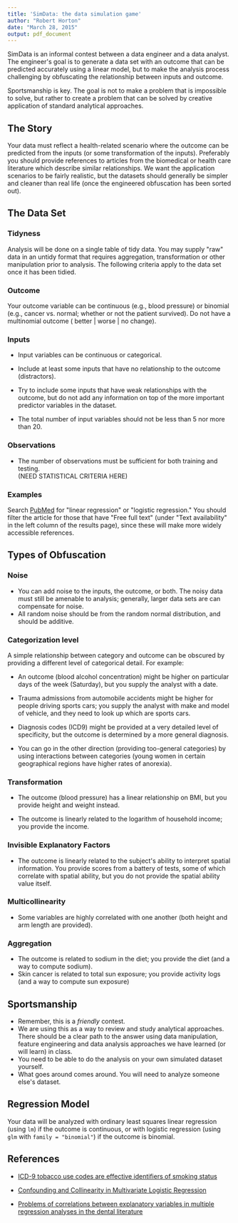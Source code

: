 ```yaml
---
title: 'SimData: the data simulation game'
author: "Robert Horton"
date: "March 28, 2015"
output: pdf_document
---
```


SimData is an informal contest between a data engineer and a data analyst. The engineer's goal is to generate a data set with an outcome that can be predicted accurately using a linear model, but to make the analysis process challenging by obfuscating the relationship between inputs and outcome.

Sportsmanship is key. The goal is not to make a problem that is impossible to solve, but rather to create a problem that can be solved by creative application of standard analytical approaches.

## The Story

Your data must reflect a health-related scenario where the outcome can be predicted from the inputs (or some transformation of the inputs). Preferably you should provide references to articles from the biomedical or health care literature which describe similar relationships. We want the application scenarios to be fairly realistic, but the datasets should generally be simpler and cleaner than real life (once the engineered obfuscation has been sorted out).

## The Data Set

### Tidyness

Analysis will be done on a single table of tidy data. You may supply "raw" data in an untidy format that requires aggregation, transformation or other manipulation prior to analysis. The following criteria apply to the data set once it has been tidied.

### Outcome

Your outcome variable can be continuous (e.g., blood pressure) or binomial (e.g., cancer vs. normal; whether or not the patient survived). Do not have a multinomial outcome ( better | worse | no change).

### Inputs

* Input variables can be continuous or categorical.

* Include at least some inputs that have no relationship to the outcome (distractors).

* Try to include some inputs that have weak relationships with the outcome, but do not add any information on top of the more important predictor variables in the dataset.

* The total number of input variables should not be less than 5 nor more than 20.

### Observations

* The number of observations must be sufficient for both training and testing.  
    (NEED STATISTICAL CRITERIA HERE)

### Examples

Search [PubMed](http://www.ncbi.nlm.nih.gov/pubmed) for "linear regression" or "logistic regression." You should filter the article for those that have "Free full text" (under "Text availability" in the left column of the results page), since these will make more widely accessible references.

## Types of Obfuscation

### Noise

* You can add noise to the inputs, the outcome, or both. The noisy data must still be amenable to analysis; generally, larger data sets are can compensate for noise. 
* All random noise should be from the random normal distribution, and should be additive.

### Categorization level

A simple relationship between category and outcome can be obscured by providing a different level of categorical detail. For example:

* An outcome (blood alcohol concentration) might be higher on particular days of the week (Saturday), but you supply the analyst with a date.

* Trauma admissions from automobile accidents might be higher for people driving sports cars; you supply the analyst with make and model of vehicle, and they need to look up which are sports cars.

* Diagnosis codes (ICD9) might be provided at a very detailed level of specificity, but the outcome is determined by a more general diagnosis.

* You can go in the other direction (providing too-general categories) by using interactions between categories (young women in certain geographical regions have higher rates of anorexia).

### Transformation

* The outcome (blood pressure) has a linear relationship on BMI, but you provide height and weight instead. 

* The outcome is linearly related to the logarithm of household income; you provide the income.

### Invisible Explanatory Factors

* The outcome is linearly related to the subject's ability to interpret spatial information. You provide scores from a battery of tests, some of which correlate with spatial ability, but you do not provide the spatial ability value itself.

### Multicollinearity

* Some variables are highly correlated with one another (both height and arm length are provided).

### Aggregation

* The outcome is related to sodium in the diet; you provide the diet (and a way to compute sodium).
* Skin cancer is related to total sun exposure; you provide activity logs (and a way to compute sun exposure)

## Sportsmanship

* Remember, this is a _friendly_ contest.
* We are using this as a way to review and study analytical approaches. There should be a clear path to the answer using data manipulation, feature engineering and data analysis approaches we have learned (or will learn) in class.
* You need to be able to do the analysis on your own simulated dataset yourself.
* What goes around comes around. You will need to analyze someone else's dataset.

## Regression Model

Your data will be analyzed with ordinary least squares linear regression (using `lm`) if the outcome is continuous, or with logistic regression (using `glm` with `family = "binomial"`) if the outcome is binomial.
    
## References

* [ICD-9 tobacco use codes are effective identifiers of smoking status](http://www.ncbi.nlm.nih.gov/pmc/articles/PMC3721171/)

* [Confounding and Collinearity in Multivariate Logistic Regression](http://www.medicine.mcgill.ca/epidemiology/joseph/courses/epib-621/logconfound.pdf)

* [Problems of correlations between explanatory variables in multiple regression analyses in the dental literature](http://www.nature.com/bdj/journal/v199/n7/full/4812743a.html)